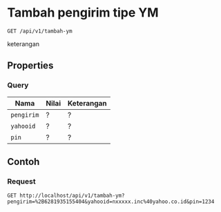 # Tambah pengirim tipe YM
```http
GET /api/v1/tambah-ym
```
keterangan
## Properties
### Query
Nama  | Nilai | Keterangan
--- | --- | ---
<code>pengirim</code> | ? | ?
<code>yahooid</code> | ? | ?
<code>pin</code> | ? | ?

## Contoh

### Request
```http
GET http://localhost/api/v1/tambah-ym?pengirim=%2B6281935155404&yahooid=nxxxxx.inc%40yahoo.co.id&pin=1234
```
